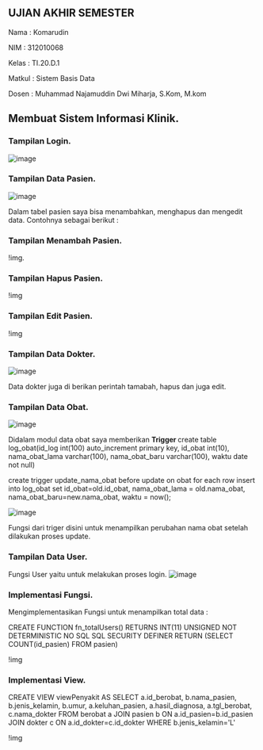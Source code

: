 ## UJIAN AKHIR SEMESTER

Nama : Komarudin <p>
NIM  : 312010068 <p>
Kelas : TI.20.D.1 <p>
Matkul : Sistem Basis Data <p>
Dosen : Muhammad Najamuddin Dwi Miharja, S.Kom, M.kom <p>

## Membuat Sistem Informasi Klinik.

### Tampilan Login.
![image](https://user-images.githubusercontent.com/101499377/179018250-e1e850a8-84f5-4988-87a2-b0c4bcaacd00.png)<p>
### Tampilan Data Pasien.
![image](https://user-images.githubusercontent.com/101499377/179018616-e3e4ab77-fbbd-40b8-8f1b-ff475b76e447.png)<p>
Dalam tabel pasien saya bisa menambahkan, menghapus dan mengedit data. Contohnya sebagai berikut :<p>
### Tampilan Menambah Pasien.
!img.<p>
### Tampilan Hapus Pasien.
!img <p>
### Tampilan Edit Pasien.
!img<p>
### Tampilan Data Dokter.
![image](https://user-images.githubusercontent.com/101499377/179019566-681be3dd-4374-4be8-b25b-5d9150f95bff.png)<p>
Data dokter juga di berikan perintah tamabah, hapus dan juga edit.<p>
### Tampilan Data Obat.
![image](https://user-images.githubusercontent.com/101499377/179020012-62315ede-bf57-48b5-bd04-101d1f56df7b.png)<p>
Didalam modul data obat saya memberikan <b> Trigger </b>
create table log_obat(id_log int(100) auto_increment primary key, id_obat int(10), nama_obat_lama varchar(100), nama_obat_baru varchar(100), waktu date not null)<p>
create trigger update_nama_obat before update on obat for each row insert into log_obat set id_obat=old.id_obat, nama_obat_lama = old.nama_obat, nama_obat_baru=new.nama_obat, waktu = now();<p>
![image](https://user-images.githubusercontent.com/101499377/179020339-68dd4bb5-f045-460a-b1a5-8b2562a66026.png)<p>
Fungsi dari triger disini untuk menampilkan perubahan nama obat setelah dilakukan proses update.<p>
### Tampilan Data User.
Fungsi User yaitu untuk melakukan proses login.
![image](https://user-images.githubusercontent.com/101499377/179020756-80a90d72-4e4e-4b63-8c0c-4f3f90210db4.png)<p>
### Implementasi Fungsi.
Mengimplementasikan Fungsi untuk menampilkan total data :<p>
CREATE FUNCTION fn_totalUsers() RETURNS INT(11) UNSIGNED NOT DETERMINISTIC NO SQL SQL SECURITY DEFINER RETURN (SELECT COUNT(id_pasien) FROM pasien)<p>
!img<p>
### Implementasi View.
CREATE VIEW viewPenyakit AS SELECT a.id_berobat, b.nama_pasien, b.jenis_kelamin, b.umur, a.keluhan_pasien, a.hasil_diagnosa, a.tgl_berobat, c.nama_dokter FROM berobat a JOIN pasien b ON a.id_pasien=b.id_pasien JOIN dokter c ON a.id_dokter=c.id_dokter WHERE b.jenis_kelamin='L'<p>
!img<p>

